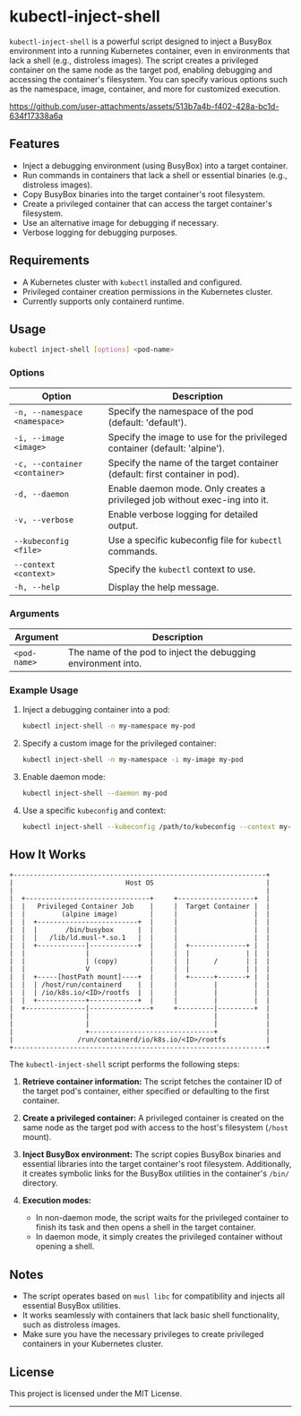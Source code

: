 # kubectl-inject-shell

`kubectl-inject-shell` is a powerful script designed to inject a BusyBox environment into a running Kubernetes container, even in environments that lack a shell (e.g., distroless images). The script creates a privileged container on the same node as the target pod, enabling debugging and accessing the container's filesystem. You can specify various options such as the namespace, image, container, and more for customized execution.

https://github.com/user-attachments/assets/513b7a4b-f402-428a-bc1d-634f17338a6a

## Features
- Inject a debugging environment (using BusyBox) into a target container.
- Run commands in containers that lack a shell or essential binaries (e.g., distroless images).
- Copy BusyBox binaries into the target container's root filesystem.
- Create a privileged container that can access the target container's filesystem.
- Use an alternative image for debugging if necessary.
- Verbose logging for debugging purposes.

## Requirements
- A Kubernetes cluster with `kubectl` installed and configured.
- Privileged container creation permissions in the Kubernetes cluster.
- Currently supports only containerd runtime.

## Usage

```bash
kubectl inject-shell [options] <pod-name>
```

### Options
| Option                      | Description                                                                 |
|------------------------------|-----------------------------------------------------------------------------|
| `-n, --namespace <namespace>` | Specify the namespace of the pod (default: 'default').                      |
| `-i, --image <image>`         | Specify the image to use for the privileged container (default: 'alpine').  |
| `-c, --container <container>` | Specify the name of the target container (default: first container in pod).  |
| `-d, --daemon`                | Enable daemon mode. Only creates a privileged job without exec-ing into it. |
| `-v, --verbose`               | Enable verbose logging for detailed output.                                 |
| `--kubeconfig <file>`         | Use a specific kubeconfig file for `kubectl` commands.                      |
| `--context <context>`         | Specify the `kubectl` context to use.                                       |
| `-h, --help`                  | Display the help message.                                                   |

### Arguments
| Argument   | Description                                                |
|------------|------------------------------------------------------------|
| `<pod-name>` | The name of the pod to inject the debugging environment into. |

### Example Usage

1. Inject a debugging container into a pod:
   ```bash
   kubectl inject-shell -n my-namespace my-pod
   ```

2. Specify a custom image for the privileged container:
   ```bash
   kubectl inject-shell -n my-namespace -i my-image my-pod
   ```

3. Enable daemon mode:
   ```bash
   kubectl inject-shell --daemon my-pod
   ```

4. Use a specific `kubeconfig` and context:
   ```bash
   kubectl inject-shell --kubeconfig /path/to/kubeconfig --context my-context my-pod
   ```

## How It Works
```
+---------------------------------------------------------------+
|                            Host OS                            |
|                                                               |
|  +-------------------------------+     +-------------------+  |
|  |   Privileged Container Job    |     |  Target Container |  |
|  |         (alpine image)        |     |                   |  |
|  |  +-------------------------+  |     |                   |  |
|  |  |       /bin/busybox      |  |     |                   |  |
|  |  |   /lib/ld.musl-*.so.1   |  |     |                   |  |
|  |  +------------|------------+  |     |  +--------------+ |  |
|  |               |               |     |  |              | |  |
|  |               | (copy)        |     |  |      /       | |  |
|  |               V               |     |  |              | |  |
|  |  +-----[hostPath mount]----+  |     |  +------+-------+ |  |
|  |  | /host/run/containerd    |  |     |         |         |  |
|  |  | /io/k8s.io/<ID>/rootfs  |  |     |         |         |  |
|  |  +------------+------------+  |     |         |         |  |
|  +---------------|---------------+     +---------|---------+  |
|                  |                               |            |
|                  |                               |            |
|                  +-------------------------------+            |
|                /run/containerd/io/k8s.io/<ID>/rootfs          |
+---------------------------------------------------------------+

```
The `kubectl-inject-shell` script performs the following steps:

1. **Retrieve container information:** 
   The script fetches the container ID of the target pod's container, either specified or defaulting to the first container.

2. **Create a privileged container:** 
   A privileged container is created on the same node as the target pod with access to the host's filesystem (`/host` mount).

3. **Inject BusyBox environment:**
   The script copies BusyBox binaries and essential libraries into the target container's root filesystem. Additionally, it creates symbolic links for the BusyBox utilities in the container's `/bin/` directory.

4. **Execution modes:**
   - In non-daemon mode, the script waits for the privileged container to finish its task and then opens a shell in the target container.
   - In daemon mode, it simply creates the privileged container without opening a shell.

## Notes

- The script operates based on `musl libc` for compatibility and injects all essential BusyBox utilities.
- It works seamlessly with containers that lack basic shell functionality, such as distroless images.
- Make sure you have the necessary privileges to create privileged containers in your Kubernetes cluster.

## License

This project is licensed under the MIT License.

--- 

